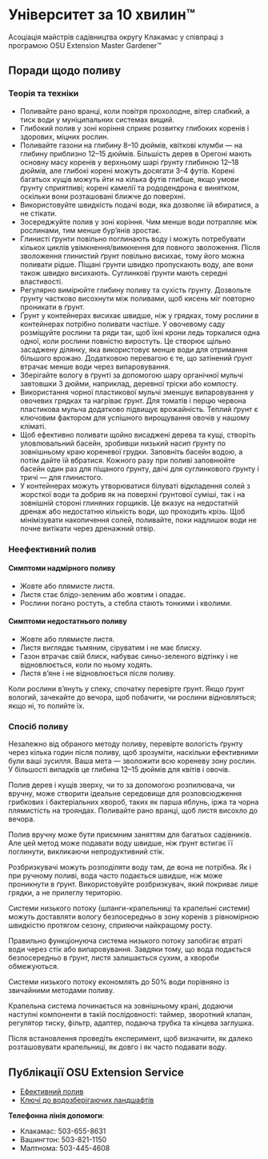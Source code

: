 # Університет за 10 хвилин™  
Асоціація майстрів садівництва округу Клакамас у співпраці з програмою OSU Extension Master Gardener™  

## Поради щодо поливу  

### Теорія та техніки  
- Поливайте рано вранці, коли повітря прохолодне, вітер слабкий, а тиск води у муніципальних системах вищий.  
- Глибокий полив у зоні коріння сприяє розвитку глибоких коренів і здорових, міцних рослин.  
- Поливайте газони на глибину 8–10 дюймів, квіткові клумби — на глибину приблизно 12–15 дюймів. Більшість дерев в Орегоні мають основну масу коренів у верхньому шарі ґрунту глибиною 12–18 дюймів, але глибокі корені можуть досягати 3–4 футів. Корені багатьох кущів можуть йти на кілька футів глибше, якщо умови ґрунту сприятливі; корені камелії та рододендрона є винятком, оскільки вони розташовані ближче до поверхні.  
- Використовуйте швидкість подачі води, яка дозволяє їй вбиратися, а не стікати.  
- Зосереджуйте полив у зоні коріння. Чим менше води потрапляє між рослинами, тим менше бур’янів зростає.  
- Глинисті ґрунти повільно поглинають воду і можуть потребувати кількох циклів увімкнення/вимкнення для повного зволоження. Після зволоження глинистий ґрунт повільно висихає, тому його можна поливати рідше. Піщані ґрунти швидко пропускають воду, але вони також швидко висихають. Суглинкові ґрунти мають середні властивості.  
- Регулярно вимірюйте глибину поливу та сухість ґрунту. Дозвольте ґрунту частково висохнути між поливами, щоб кисень міг повторно проникати в ґрунт.  
- Ґрунт у контейнерах висихає швидше, ніж у грядках, тому рослини в контейнерах потрібно поливати частіше. У овочевому саду розміщуйте рослини та ряди так, щоб їхні крони ледь торкалися одна одної, коли рослини повністю виростуть. Це створює щільно засаджену ділянку, яка використовує менше води для отримання більшого врожаю. Додатковою перевагою є те, що затінений ґрунт втрачає менше води через випаровування.  
- Зберігайте вологу в ґрунті за допомогою шару органічної мульчі завтовшки 3 дюйми, наприклад, деревної тріски або компосту.  
- Використання чорної пластикової мульчі зменшує випаровування у овочевих грядках та нагріває ґрунт. Для томатів і перцю червона пластикова мульча додатково підвищує врожайність. Теплий ґрунт є ключовим фактором для успішного вирощування овочів у нашому кліматі.  
- Щоб ефективно поливати щойно висаджені дерева та кущі, створіть уловлювальний басейн, зробивши низький насип ґрунту по зовнішньому краю кореневої грудки. Заповніть басейн водою, а потім дайте їй вбратися. Кожного разу при поливі заповнюйте басейн один раз для піщаного ґрунту, двічі для суглинкового ґрунту і тричі — для глинистого.  
- У контейнерах можуть утворюватися білуваті відкладення солей з жорсткої води та добрив як на поверхні ґрунтової суміші, так і на зовнішній стороні глиняних горщиків. Це вказує на недостатній дренаж або недостатню кількість води, що проходить крізь. Щоб мінімізувати накопичення солей, поливайте, поки надлишок води не почне витікати через дренажний отвір.  

### Неефективний полив  

#### Симптоми надмірного поливу  
- Жовте або плямисте листя.  
- Листя стає блідо-зеленим або жовтим і опадає.  
- Рослини погано ростуть, а стебла стають тонкими і кволими.  

#### Симптоми недостатнього поливу  
- Жовте або плямисте листя.  
- Листя виглядає тьмяним, сіруватим і не має блиску.  
- Газон втрачає свій блиск, набуває синьо-зеленого відтінку і не відновлюється, коли по ньому ходять.  
- Листя в’яне і не відновлюється після поливу.  

Коли рослини в’януть у спеку, спочатку перевірте ґрунт. Якщо ґрунт вологий, зачекайте до вечора, щоб побачити, чи рослини відновляться; якщо ні, то полийте їх.  

### Спосіб поливу  
Незалежно від обраного методу поливу, перевірте вологість ґрунту через кілька годин після поливу, щоб зрозуміти, наскільки ефективними були ваші зусилля. Ваша мета — зволожити всю кореневу зону рослин. У більшості випадків це глибина 12–15 дюймів для квітів і овочів.  

Полив дерев і кущів зверху, чи то за допомогою розпилювача, чи вручну, може створити ідеальне середовище для розповсюдження грибкових і бактеріальних хвороб, таких як парша яблунь, іржа та чорна плямистість на трояндах. Поливайте рано вранці, щоб листя висохло до вечора.  

Полив вручну може бути приємним заняттям для багатьох садівників. Але цей метод може подавати воду швидше, ніж ґрунт встигає її поглинути, викликаючи непродуктивний стік.  

Розбризкувачі можуть розподіляти воду там, де вона не потрібна. Як і при ручному поливі, вода часто подається швидше, ніж може проникнути в ґрунт. Використовуйте розбризкувач, який покриває лише грядки, а не прилеглу територію.  

Системи низького потоку (шланги-крапельниці та крапельні системи) можуть доставляти вологу безпосередньо в зону коренів з рівномірною швидкістю протягом сезону, сприяючи найкращому росту.  

Правильно функціонуюча система низького потоку запобігає втраті води через стік або випаровування. Завдяки тому, що вода подається безпосередньо в ґрунт, листя залишається сухим, а хвороби обмежуються.  

Системи низького потоку економлять до 50% води порівняно із звичайними методами поливу.  

Крапельна система починається на зовнішньому крані, додаючи наступні компоненти в такій послідовності: таймер, зворотний клапан, регулятор тиску, фільтр, адаптер, подаюча трубка та кінцева заглушка.  

Після встановлення проведіть експеримент, щоб визначити, як далеко розташовувати крапельниці, як довго і як часто подавати воду.  

## Публікації OSU Extension Service  
- [Ефективний полив](https://catalog.extension.oregonstate.edu/)  
- [Ключі до водозберігаючих ландшафтів](https://catalog.extension.oregonstate.edu/)  

**Телефонна лінія допомоги**:  
- Клакамас: 503-655-8631  
- Вашингтон: 503-821-1150  
- Малтнома: 503-445-4608